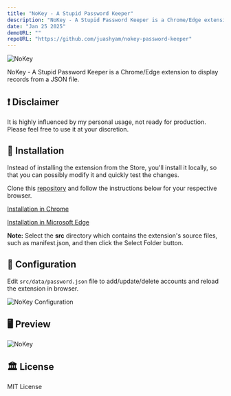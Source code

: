 ```yaml
---
title: "NoKey - A Stupid Password Keeper"
description: "NoKey - A Stupid Password Keeper is a Chrome/Edge extension to display records from a JSON file."
date: "Jan 25 2025"
demoURL: ""
repoURL: "https://github.com/juashyam/nokey-password-keeper"
---
```


![NoKey](/nokey.png)

NoKey - A Stupid Password Keeper is a Chrome/Edge extension to display records from a JSON file.

## ❗ Disclaimer

It is highly influenced by my personal usage, not ready for production. Please feel free to use it at your discretion.

## 🚀 Installation

Instead of installing the extension from the Store, you'll install it locally, so that you can possibly modify it and quickly test the changes.

Clone this [repository](https://github.com/juashyam/nokey-password-keeper) and follow the instructions below for your respective browser.

[Installation in Chrome](https://developer.chrome.com/docs/extensions/get-started/tutorial/hello-world#load-unpacked)

[Installation in Microsoft Edge](https://learn.microsoft.com/en-us/microsoft-edge/extensions-chromium/getting-started/part1-simple-extension#install-the-sample-locally)

**Note:** Select the **src** directory which contains the extension's source files, such as manifest.json, and then click the Select Folder button.

## 📄 Configuration

Edit `src/data/password.json` file to add/update/delete accounts and reload the extension in browser.

![NoKey Configuration](/nokey_configuration.png)

## 🖥 Preview
![NoKey](/nokey_preview.png)

## 🏛️ License

MIT License
